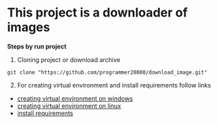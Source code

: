 # This project is a downloader of images

**Steps by run project**

1. Cloning project or download archive
 ````git
 git clone "https://github.com/programmer20000/download_image.git"
 ````

2. For creating virtual environment and install requirements follow links
* [creating virtual environment on windows](https://www.geeksforgeeks.org/creating-python-virtual-environment-windows-linux/)
* [creating virtual environment on linux](https://www.geeksforgeeks.org/creating-python-virtual-environment-windows-linux/)
* [install requirements](https://www.geeksforgeeks.org/how-to-install-python-packages-with-requirements-txt/)
